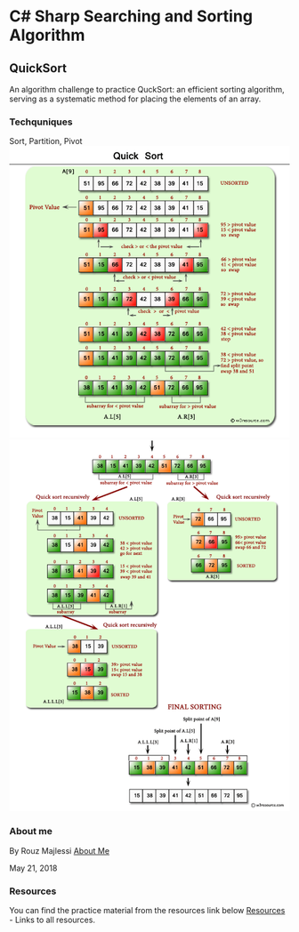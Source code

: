 # C# Sharp Searching and Sorting Algorithm

## QuickSort
An algorithm challenge to practice QuckSort: an efficient sorting algorithm, serving as a systematic method for placing the elements of an array. 

### Techquniques
Sort, Partition, Pivot 
![alt text](img/quick-sort-part-1.png)
![alt text](img/quick-sort-part-2.png)


### About me
By Rouz Majlessi
[About Me](https://rouz1130.github.io/PortfolioS//) 

May 21, 2018

### Resources
You can find the practice material from the resources link below
[Resources](https://www.w3resource.com/csharp-exercises/searching-and-sorting-algorithm/searching-and-sorting-algorithm-exercise-9.php) - Links to all resources.  
